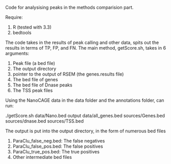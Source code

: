 Code for analysising peaks in the methods comparision part.

Require:
1) R (tested with 3.3)
2) bedtools

The code takes in the results of peak calling and other data, spits out the results in terms of TP, FP, and FN. The main method, getScore.sh, takes in 6 arguments:
1) Peak file (a bed file)
2) The output directory
3) pointer to the output of RSEM (the genes.results file)
4) The bed file of genes
5) The bed file of Dnase peaks
6) The TSS peak files

Using the NanoCAGE data in the data folder and the annotations folder, can run:

./getScore.sh data/Nano.bed output data/all_genes.bed sources/Genes.bed sources/dnase.bed sources/TSS.bed

The output is put into the output directory, in the form of numerous bed files
1) ParaClu_false_neg.bed: The false negatives
2) ParaClu_false_pos.bed: The false positives
3) ParaClu_true_pos.bed: The true positives
4) Other intermediate bed files


